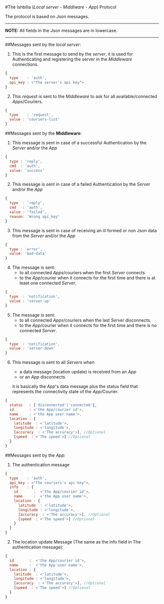 #The Ishbilia (_Local server_ - _Middlware_ - _App_) Protocol

The protocol is based on Json messages.

***
**NOTE:**
All fields in the Json messages are in lowercase.
***

##Messages sent by the _local server_:

1. This is the first message to send by the _server_, it is used for Authenticating 
and registering the server in the _Middleware_ connections.
```js
{
  type    : 'auth',
  api_key : <"The server's api key">
}
```
2. This _request_ is sent to the _Middleware_ to ask for all available/connected _Apps_/Couriers.
```js
{
  type    : 'request',
  value : 'couriers-list'
}
```

##Messages sent by the __Middleware__:

1. This message is sent in case of a successful Authentication by the _Server_ and/or the _App_

```js
{
  type : 'reply',
  cmd  : 'auth',
  value: 'success'
}
```
2. This message is sent in case of a failed Authentication by the _Server_ and/or the _App_

```js
{
  type  : 'reply',
  cmd   : 'auth',
  value : 'failed',
  reason: 'Wrong api_key'
}
```
3. This message is sent in case of receiving an ill formed or non Json data from  the _Server_ and/or the _App_

```js
{
  type : 'error', 
  value: 'bad-data'
}
```
4. The message is sent:
    - to all connected _Apps_/couriers when the first _Server_ connects.
    - to the _App_/courier when it connects for the first time and there is at least one connected _Server_. 
```js
{
  type  : 'notification',
  value : 'server-up'
}
```
5. The message is sent:
    - to all connected _Apps_/couriers when the last _Server_ disconnects.
    - to the _App_/courier when it connects for the first time and there is no connected _Server_. 
```js
{
  type  : 'notification',
  value : 'server-down'
}
```

6. This message is sent to all _Servers_ when 
    - a data message (location update) is received from an _App_
    - or an _App_ disconnects.

    it is basically the _App_'s data message plus the status field that represents the connectivity state of the _App_/Courier.

```js
{
  status   : ['disconnected'|'connected'], 
  id       : <'the App/courier id'>,
  name     : <'the App user name'>,
  location : {
    latitude  : <'latitude'>,
    longitude : <'longitude'>,
    [accuracy  : <'The accuracy'>], //Optional
    [speed  : <'The speed'>] //Optional
  }
}
```

##Messages sent by the _App_:

1. The authentication message
```js
{
  type    : 'auth',
  api_key : <"The couriers's api key">,
  info    : {
    id       :  <'the App/courier id'>,
    name     :  <'the App user name'>,
    location : {
      latitude  : <'latitude'>,
      longitude : <'longitude'>,
      [accuracy  : <'The accuracy'>], //Optional
      [speed  : <'The speed'>] //Optional
    }
  }
}
```

2. The location update Message (The same as the info field in The authentication message):
```js
{
  id       :  <'the App/courier id'>,
  name     :  <'the App user name'>,
  location : {
    latitude  : <'latitude'>,
    longitude : <'longitude'>,
    [accuracy  : <'The accuracy'>], //Optional
    [speed  : <'The speed'>] //Optional
  }
}
```
